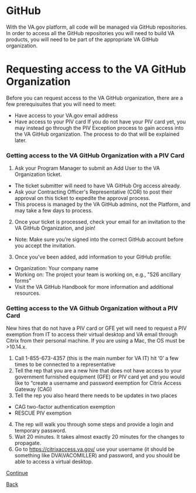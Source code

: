 # GitHub
With the VA.gov platform, all code will be managed via GitHub repositories. In order to access all the GitHub repositories you will need to build VA products, you will need to be part of the appropriate VA GitHub organization.
# Requesting access to the VA GitHub Organization
Before you can request access to the VA GitHub organization, there are a few prerequisuites that you will need to meet:
- Have access to your VA.gov email address
- Have access to your PIV card
If you do not have your PIV card yet, you may instead go through the PIV Exception process to gain access into the VA GitHub organization. The process to do that will be explained later.
### Getting access to the VA GitHub Organization with a PIV Card
1. Ask your Program Manager to submit an Add User to the VA Organization ticket.
- The ticket submitter will need to have VA GitHub Org access already.
- Ask your Contracting Officer's Representative (COR) to post their approval on this ticket to expedite the approval process.
- This process is managed by the VA GitHub admins, not the Platform, and may take a few days to process.
2. Once your ticket is processed, check your email for an invitation to the VA GitHub Organization, and join!
- Note: Make sure you’re signed into the correct GitHub account before you accept the invitation.
3. Once you've been added, add information to your GitHub profile:
- Organization: Your company name
- Working on: The project your team is working on, e.g., "526 ancillary forms"
- Visit the VA GitHub Handbook for more information and additional resources.
### Getting access to the VA Github Organization without a PIV Card
New hires that do not have a PIV card or GFE yet will need to request a PIV exemption from IT to access their virtual desktop and VA email through Citrix from their personal machine. If you are using a Mac, the OS must be >10.14.x.
1. Call 1-855-673-4357 (this is the main number for VA IT) hit ‘0’ a few times to be connected to a representative
2. Tell the rep that you are a new hire that does not have access to your government furnished equipment (GFE) or PIV card yet and you would like to “create a username and password exemption for Citrix Access Gateway (CAG)
3. Tell the rep you also heard there needs to be updates in two places
- CAG two-factor authentication exemption
- RESCUE PIV exemption
4. The rep will walk you through some steps and provide a login and temporary password.
5. Wait 20 minutes. It takes almost exactly 20 minutes for the changes to propagate.
6. Go to https://citrixaccess.va.gov/ use your username (it should be something like DVA\VACOMILLER) and password, and you should be able to access a virtual desktop.

[Continue](./4_VFS_ROSTER.md)

[Back](./2_SLACK_ACCESS.md)

